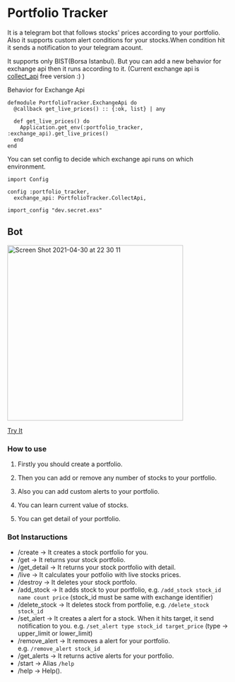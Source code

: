 # Portfolio Tracker

It is a telegram bot that follows stocks' prices according to your portfolio. Also it supports custom alert conditions for your stocks.When condition hit it sends a notification to your telegram acount.

It supports only BIST(Borsa Istanbul). But you can add a new behavior for exchange api then it runs according to it.
(Current exchange api is [collect_api](https://collectapi.com/tr/api/economy/altin-doviz-ve-borsa-api) free version :) )

Behavior for Exchange Api
```
defmodule PortfolioTracker.ExchangeApi do
  @callback get_live_prices() :: {:ok, list} | any

  def get_live_prices() do
    Application.get_env(:portfolio_tracker, :exchange_api).get_live_prices()
  end
end
```
You can set config to decide which exchange api runs on which environment.
```
import Config

config :portfolio_tracker,
  exchange_api: PortfolioTracker.CollectApi,

import_config "dev.secret.exs"

```


## Bot
[<img width="398" alt="Screen Shot 2021-04-30 at 22 30 11" src="https://user-images.githubusercontent.com/13722649/116748942-daaa8280-aa08-11eb-8502-43f1bda81e2d.png">](https://t.me/foter_portfolio_tracker_bot)

[Try It](https://t.me/foter_portfolio_tracker_bot)

### How to use
1. Firstly you should create a portfolio.

2. Then you can add or remove any number of stocks to your portfolio.

3. Also you can add custom alerts to your portfolio.

4. You can learn current value of stocks.

5. You can get detail of your portfolio.<br>


### Bot Instaructions

*  /create        -> It creates a stock portfolio for you.
*  /get           -> It returns your stock portfolio.
*  /get_detail    -> It returns your stock portfolio with detail.
*  /live          -> It calculates your potfolio with live stocks prices.
*  /destroy       -> It deletes your stock portfolo.
*  /add_stock     -> It adds stock to your portfolio,
                    e.g. `/add_stock stock_id name count price`
                    (stock_id must be same with exchange identifier)
*  /delete_stock  -> It deletes stock from portfolie,
                    e.g. `/delete_stock stock_id`
*  /set_alert     -> It creates a alert for a stock. When it hits target, it send notification to you.
                    e.g. `/set_alert type stock_id target_price`
                    (type -> upper_limit or lower_limit)   
*  /remove_alert  -> It removes a alert for your portfolio.  
                     e.g. `/remove_alert stock_id`                     
*  /get_alerts    -> It returns active alerts for your portfolio.   
*  /start         -> Alias `/help `                   
*  /help          -> Help().
